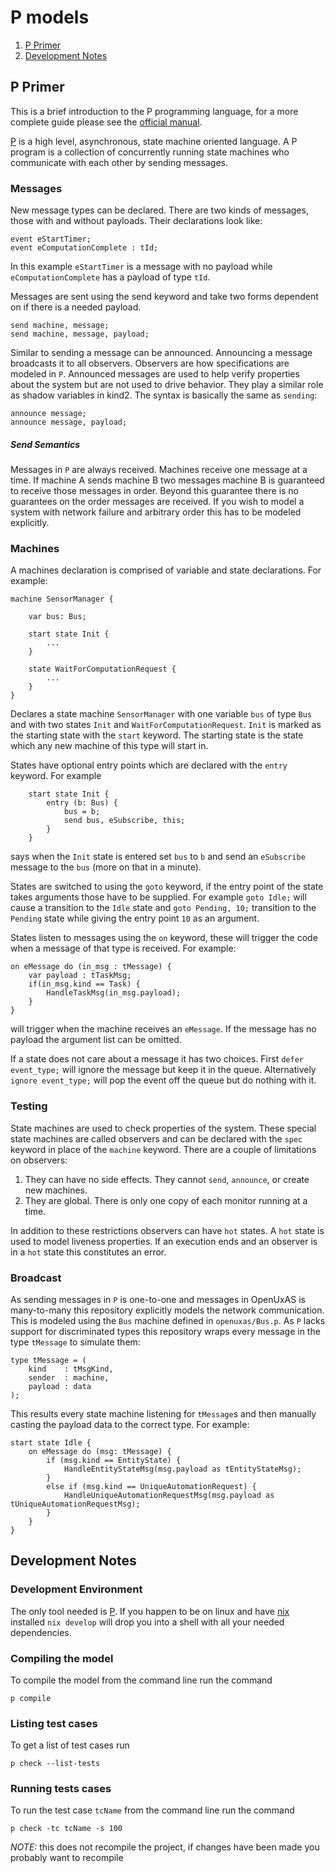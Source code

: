 # P models

1. [P Primer](#p-primer)
2. [Development Notes](#development-notes)

## P Primer

This is a brief introduction to the P programming language, for a more complete
guide please see the [official manual](https://p-org.github.io/P/manualoutline/).

[P](https://github.com/p-org/P) is a high level, asynchronous, state machine
oriented language. A P program is a collection of concurrently running state
machines who communicate with each other by sending messages.

### Messages

New message types can be declared. There are two kinds of messages, those with
and without payloads. Their declarations look like:
```P
event eStartTimer;
event eComputationComplete : tId;
```
In this example `eStartTimer` is a message with no payload while
`eComputationComplete` has a payload of type `tId`.

Messages are sent using the send keyword and take two forms dependent on if
there is a needed payload.

```P
send machine, message;
send machine, message, payload;
```

Similar to sending a message can be announced. Announcing a message broadcasts
it to all observers. Observers are how specifications are modeled in `P`.
Announced messages are used to help verify properties about the system but are
not used to drive behavior. They play a similar role as shadow variables in
kind2. The syntax is basically the same as `sending`:

```P
announce message;
announce message, payload;
```

##### Send Semantics

Messages in `P` are always received. Machines receive one message at a time. If
machine A sends machine B two messages machine B is guaranteed to receive those
messages in order. Beyond this guarantee there is no guarantees on the order
messages are received. If you wish to model a system with network failure and
arbitrary order this has to be modeled explicitly.

### Machines

A machines declaration is comprised of variable and state declarations. For example:

```P
machine SensorManager {

    var bus: Bus;

    start state Init {
        ...
    }

    state WaitForComputationRequest {
        ...
    }
}
```

Declares a state machine `SensorManager` with one variable `bus` of type `Bus`
and with two states `Init` and `WaitForComputationRequest`. `Init` is marked as
the starting state with the `start` keyword. The starting state is the state
which any new machine of this type will start in.

States have optional entry points which are declared with the `entry` keyword.
For example

```P
    start state Init {
        entry (b: Bus) {
            bus = b;
            send bus, eSubscribe, this;
        }
    }
```

says when the `Init` state is entered set `bus` to `b` and send an `eSubscribe`
message to the `bus` (more on that in a minute).

States are switched to using the `goto` keyword, if the entry point of the
state takes arguments those have to be supplied. For example `goto Idle;` will
cause a transition to the `Idle` state and `goto Pending, 10;` transition to
the `Pending` state while giving the entry point `10` as an argument.

States listen to messages using the `on` keyword, these will trigger
the code when a message of that type is received. For example:

```P
on eMessage do (in_msg : tMessage) {
    var payload : tTaskMsg;
    if(in_msg.kind == Task) {
        HandleTaskMsg(in_msg.payload);
    }
}
```

will trigger when the machine receives an `eMessage`. If the message has no
payload the argument list can be omitted.

If a state does not care about a message it has two choices. First `defer
event_type;` will ignore the message but keep it in the queue. Alternatively
`ignore event_type;` will pop the event off the queue but do nothing with it.

### Testing

State machines are used to check properties of the system. These special state
machines are called observers and can be declared with the `spec` keyword in
place of the `machine` keyword. There are a couple of limitations on observers:
1. They can have no side effects. They cannot `send`, `announce`, or create new
   machines.
2. They are global. There is only one copy of each monitor running at a time.

In addition to these restrictions observers can have `hot` states. A `hot`
state is used to model liveness properties. If an execution ends and an
observer is in a `hot` state this constitutes an error.

### Broadcast

As sending messages in `P` is one-to-one and messages in OpenUxAS is
many-to-many this repository explicitly models the network communication. This
is modeled using the `Bus` machine defined in `openuxas/Bus.p`. As `P` lacks
support for discriminated types this repository wraps every message in
the type `tMessage` to simulate them:
```P
type tMessage = (
    kind    : tMsgKind,
    sender  : machine,
    payload : data
);
```
This results every state machine listening for `tMessage`s and then manually
casting the payload data to the correct type. For example:
```P
start state Idle {
    on eMessage do (msg: tMessage) {
        if (msg.kind == EntityState) {
            HandleEntityStateMsg(msg.payload as tEntityStateMsg);
        }
        else if (msg.kind == UniqueAutomationRequest) {
            HandleUniqueAutomationRequestMsg(msg.payload as tUniqueAutomationRequestMsg);
        }
    }
}
```

## Development Notes

### Development Environment

The only tool needed is [P](https://github.com/p-org/P). If you happen to be on
linux and have [nix](https://nixos.org) installed `nix develop` will drop you
into a shell with all your needed dependencies.

### Compiling the model

To compile the model from the command line run the command

```
p compile
```

### Listing test cases

To get a list of test cases run

```
p check --list-tests
```

### Running tests cases

To run the test case `tcName` from the command line run the command

```
p check -tc tcName -s 100
```

*NOTE:* this does not recompile the project, if changes have been made you
probably want to recompile
